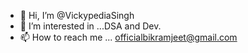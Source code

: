- 👋 Hi, I’m @VickypediaSingh
- 👀 I’m interested in ...DSA and Dev.
- 📫 How to reach me ... officialbikramjeet@gmail.com

<!---
VickypediaSingh/VickypediaSingh is a ✨ special ✨ repository because its `README.md` (this file) appears on your GitHub profile.
You can click the Preview link to take a look at your changes.
--->
